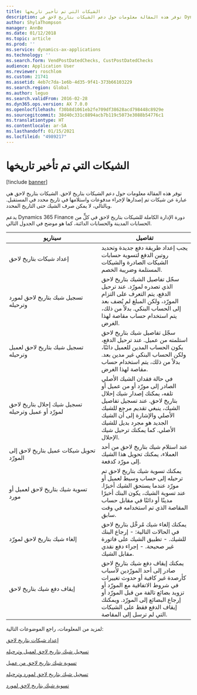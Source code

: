 ```yaml
---
title: الشيكات التي تم تأخير تاريخها
description: توفر هذه المقالة معلومات حول دعم الشيكات بتاريخ لاحق في Dynamics 365 FinanceMicrosoft. الشيكات بتاريخ لاحق هي عبارة عن شيكات تم إصدارها لإجراء مدفوعات واستلامها في تاريخ محدد في المستقبل. وبالتالي، لا يمكن صرف الشيك حتى التاريخ المحدد.
author: ShylaThompson
manager: AnnBe
ms.date: 01/12/2018
ms.topic: article
ms.prod: ''
ms.service: dynamics-ax-applications
ms.technology: ''
ms.search.form: VendPostDatedChecks, CustPostDatedChecks
audience: Application User
ms.reviewer: roschlom
ms.custom: 21741
ms.assetid: 4eb7c7da-1e6b-4d35-9f41-373b66103229
ms.search.region: Global
ms.author: leguo
ms.search.validFrom: 2016-02-28
ms.dyn365.ops.version: AX 7.0.0
ms.openlocfilehash: f30b8d1061eb2fe709df38628acd798448c8929e
ms.sourcegitcommit: 38d40c331c8894acb7b119c5073e3088b54776c1
ms.translationtype: HT
ms.contentlocale: ar-SA
ms.lasthandoff: 01/15/2021
ms.locfileid: "4989217"
---
```

# <a name="postdated-checks"></a>الشيكات التي تم تأخير تاريخها

[!include [banner](../includes/banner.md)]

توفر هذه المقالة معلومات حول دعم الشيكات بتاريخ لاحق. الشيكات بتاريخ لاحق هي عبارة عن شيكات تم إصدارها لإجراء مدفوعات واستلامها في تاريخ محدد في المستقبل. وبالتالي، لا يمكن صرف الشيك حتى التاريخ المحدد.

يدعم Dynamics 365 Finance دورة الإدارة الكاملة للشيكات بتاريخ لاحق في كلٍّ من الحسابات المدينة والحسابات الدائنة، كما هو موضح في الجدول التالي.
<table>
<colgroup>
<col width="50%" />
<col width="50%" />
</colgroup>
<thead>
<tr class="header">
<th>سيناريو</th>
<th>تفاصيل</th>
</tr>
</thead>
<tbody>
<tr class="odd">
<td>إعداد شيكات بتاريخ لاحق</td>
<td>يجب إعداد طريقة دفع جديدة وتحديد روتين الدفع لتسوية حسابات الشيكات الصادرة والشيكات المستلمة وضريبة الخصم.</td>
</tr>
<tr class="even">
<td>تسجيل شيك بتاريخ لاحق لمورد وترحيله</td>
<td>سجّل تفاصيل الشيك بتاريخ لاحق الذي تصدره لمورّد. عند ترحيل الدفع، يتم التعرف على التزام المورّد، ولكن المبلغ لم يُضف بعد إلى الحساب البنكي. بدلاً من ذلك، يتم استخدام حساب مقاصة لهذا الغرض. </td>
</tr>
<tr class="odd">
<td>تسجيل شيك بتاريخ لاحق لعميل وترحيله</td>
<td>سجّل تفاصيل شيك بتاريخ لاحق استلمته من عميل. عند ترحيل الدفع، يكون الحساب المدين للعميل دائنًا، ولكن الحساب البنكي غير مدين‬ بعد. بدلاً من ذلك، يتم استخدام حساب مقاصة لهذا الغرض.</td>
</tr>
<tr class="even">
<td>تسجيل شيك إحلال بتاريخ لاحق لمورّد أو عميل وترحيله</td>
<td>
في حالة فقدان الشيك الأصلي الصادر إلى مورّد أو من عميل أو تلفه، يمكنك إصدار شيك إحلال بتاريخ لاحق. عند تسجيل تفاصيل الشيك، ينبغي تقديم مرجع للشيك الأصلي والإشارة إلى أن الشيك الجديد هو مجرد بديل للشيك الأصلي. كما يمكنك ترحيل شيك الإحلال.</td>
</tr>
<tr class="odd">
<td>تحويل شيكات عميل بتاريخ لاحق إلى المورّد</td>
<td>عند استلام شيك بتاريخ لاحق‬ من أحد العملاء، يمكنك تحويل هذا الشيك إلى مورّد كدفعة.</td>
</tr>
<tr class="even">
<td>تسوية شيك بتاريخ لاحق لعميل أو مورد</td>
<td>يمكنك تسوية شيك بتاريخ لاحق تم ترحيله إلى حساب وسيط لعميل أو مورّد عندما يستحق الشيك أخيرًا. عند تسوية الشيك، يكون البنك أخيرًا مدينًا أو دائنًا في مقابل حساب المقاصة الذي تم استخدامه في وقت سابق.</td>
</tr>
<tr class="odd">
<td>إلغاء شيك بتاريخ لاحق لمورّد</td>
<td>يمكنك إلغاء شيك مُرحَّل بتاريخ لاحق في الحالات التالية: - إرجاع البنك للشيك.‬
- تطبيق الشيك على فاتورة غير صحيحة.
- إجراء دفع نقدي مقابل الشيك.
  </td>
  </tr>
  <tr class="even">
  <td>إيقاف دفع شيك بتاريخ لاحق</td>
  <td>يمكنك إيقاف دفع شيك بتاريخ لاحق صادر إلى أحد المورّدين لأسباب كأرصدة غير كافية أو حدوث تغييرات في شروط الاتفاقية مع المورّد أو تزويد بضائع تالفة من قبل المورّد أو إرجاع البضائع إلى المورّد. ويمكنك إيقاف الدفع فقط على الشيكات التي لم ترسل إلى المقاصة.</td>
  </tr>
  </tbody>
  </table>



لمزيد من المعلومات، راجع الموضوعات التالية:

[إعداد شيكات بتاريخ لاحق](tasks/set-up-postdated-checks.md)

[تسجيل شيك بتاريخ لاحق لعميل وترحيله](tasks/register-post-postdated-check-customer.md)

[تسوية شيك بتاريخ لاحق من عميل](tasks/settle-postdated-check-customer.md)

[تسجيل شيك بتاريخ لاحق لمورد وترحيله](tasks/register-post-postdated-check-vendor.md) 

[تسوية شيك بتاريخ لاحق لمورد](tasks/settle-postdated-check-vendor.md)



